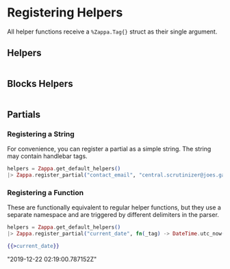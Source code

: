 # Registering Helpers

All helper functions receive a `%Zappa.Tag{}` struct as their single argument.

## Helpers

```elixir

```

## Blocks Helpers

```elixir

```


## Partials


### Registering a String

For convenience, you can register a partial as a simple string.  The string may contain handlebar tags.

```elixir
helpers = Zappa.get_default_helpers()
|> Zappa.register_partial("contact_email", "central.scrutinizer@joes.garage")
```

### Registering a Function

These are functionally equivalent to regular helper functions, but they use a separate namespace and are triggered by different delimiters in the parser.


```elixir
helpers = Zappa.get_default_helpers()
|> Zappa.register_partial("current_date", fn(_tag) -> DateTime.utc_now() end)
```

```handlebars
{{>current_date}}
```

"2019-12-22 02:19:00.787152Z"